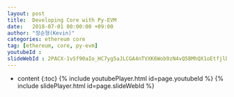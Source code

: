 ```yaml
---
layout: post
title:  Developing Core with Py-EVM
date:   2018-07-01 00:00:00 +09:00
author: "정순형(Kevin)"
categories: ethereum core
tag: [ethereum, core, py-evm]
youtubeId :
slideWebId : 2PACX-1vSf90aIo_HC7yg5aJLCGA4nTVXK6Wob9zN4vQ5BMhQX1oEtfjlbTUIVNzpuoAhXfFFF5hpkqz9p8Z20
---
```

* content
{:toc}
{% include youtubePlayer.html id=page.youtubeId %}
{% include slidePlayer.html id=page.slideWebId %}
